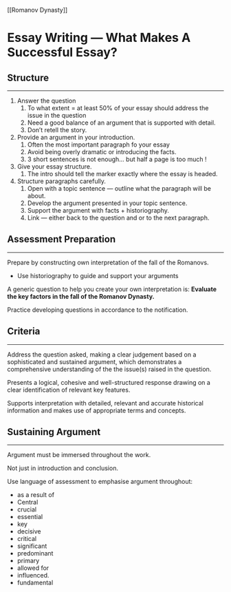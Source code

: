 [[Romanov Dynasty]]

# Essay Writing — What Makes A Successful Essay?

## Structure

---

1. Answer the question
    1. To what extent = at least 50% of your essay should address the issue in the question 
    2. Need a good balance of an argument that is supported with detail. 
    3. Don’t retell the story. 
2. Provide an argument in your introduction. 
    1. Often the most important paragraph fo your essay 
    2. Avoid being overly dramatic or introducing the facts. 
    3. 3 short sentences is not enough... but half a page is too much !
3. Give your essay structure. 
    1. The intro should tell the marker exactly where the essay is headed. 
4. Structure paragraphs carefully. 
    1. Open with a topic sentence — outline what the paragraph will be about. 
    2. Develop the argument presented in your topic sentence. 
    3. Support the argument with facts + historiography. 
    4. Link — either back to the question and or to the next paragraph. 

## Assessment Preparation

---

Prepare by constructing own interpretation of the fall of the Romanovs. 

- Use historiography to guide and support your arguments

A generic question to help you create your own interpretation is: **Evaluate the key factors in the fall of the Romanov Dynasty.**

Practice developing questions in accordance to the notification. 

## Criteria

---

Address the question asked, making a clear judgement based on a sophisticated and sustained argument, which demonstrates a comprehensive understanding of the the issue(s) raised in the question. 

Presents a logical, cohesive and well-structured response drawing on a clear identification of relevant key features. 

Supports interpretation with detailed, relevant and accurate historical information and makes use of appropriate terms and concepts. 

## Sustaining Argument

---

Argument must be immersed throughout the work. 

Not just in introduction and conclusion. 

Use language of assessment to emphasise argument throughout: 

- as a result of
- Central
- crucial
- essential
- key
- decisive
- critical
- significant
- predominant
- primary
- allowed for
- influenced.
- fundamental